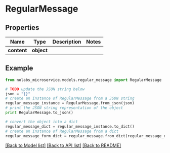 # RegularMessage


## Properties

Name | Type | Description | Notes
------------ | ------------- | ------------- | -------------
**content** | **object** |  | 

## Example

```python
from nolabs_microservice.models.regular_message import RegularMessage

# TODO update the JSON string below
json = "{}"
# create an instance of RegularMessage from a JSON string
regular_message_instance = RegularMessage.from_json(json)
# print the JSON string representation of the object
print RegularMessage.to_json()

# convert the object into a dict
regular_message_dict = regular_message_instance.to_dict()
# create an instance of RegularMessage from a dict
regular_message_form_dict = regular_message.from_dict(regular_message_dict)
```
[[Back to Model list]](../README.md#documentation-for-models) [[Back to API list]](../README.md#documentation-for-api-endpoints) [[Back to README]](../README.md)


